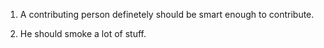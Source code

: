 1. A contributing person definetely should be smart enough to contribute. 

2. He should smoke a lot of stuff.
